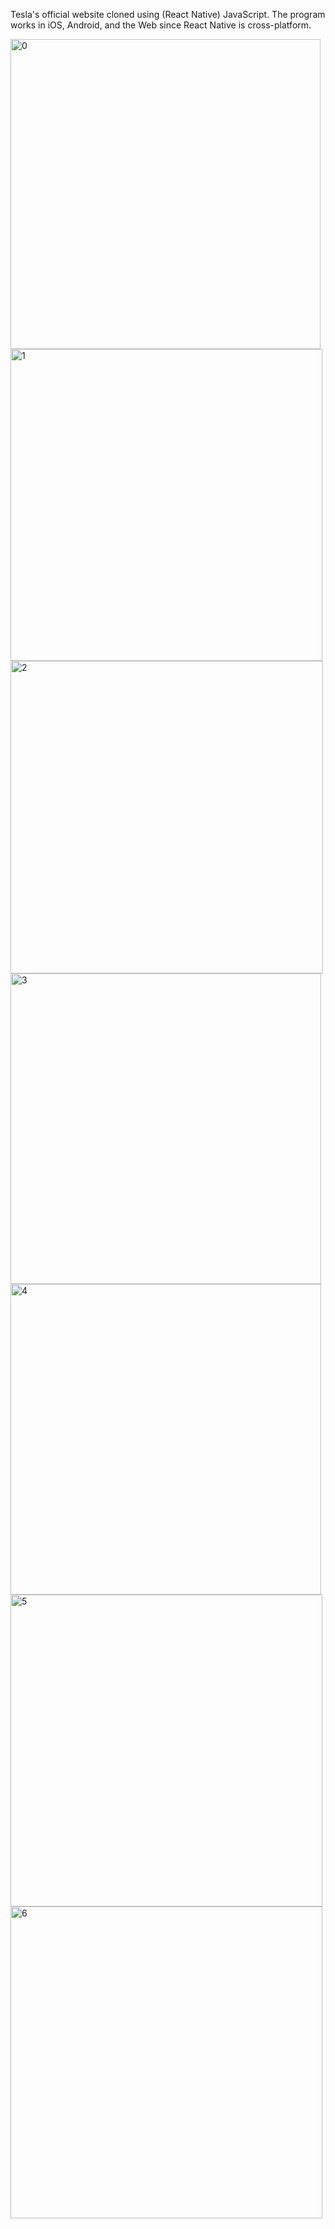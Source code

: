 Tesla's official website cloned using (React Native) JavaScript. The program works in iOS, Android, and the Web since React Native is cross-platform. 

<img width="496" alt="0" src="https://user-images.githubusercontent.com/112004640/230692762-2aeeee46-61be-4ce3-a110-62bea0a8ed14.png">


<img width="499" alt="1" src="https://user-images.githubusercontent.com/112004640/230692675-eb3a82c7-d077-46e2-8b24-93dd4f1f843f.png">


<img width="500" alt="2" src="https://user-images.githubusercontent.com/112004640/230692683-8f6b32ba-d057-47b6-a2eb-7bed903df276.png">


<img width="497" alt="3" src="https://user-images.githubusercontent.com/112004640/230692687-0af38988-9ace-441d-b172-4cf3aad26cf2.png">


<img width="497" alt="4" src="https://user-images.githubusercontent.com/112004640/230692697-84910388-de1f-4bb3-8945-ce309618eb77.png">


<img width="499" alt="5" src="https://user-images.githubusercontent.com/112004640/230692708-68c28a17-58ee-460b-ae0d-98b66ba15fd4.png">


<img width="499" alt="6" src="https://user-images.githubusercontent.com/112004640/230692716-f835cae5-456e-4086-b46b-d35a161e7376.png">
